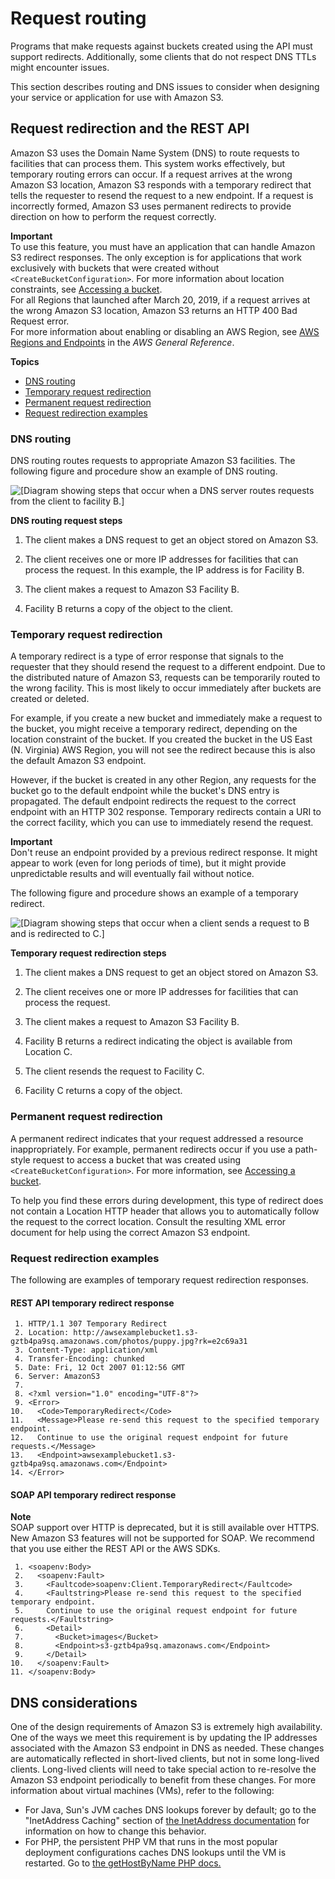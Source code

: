 # Request routing<a name="UsingRouting"></a>

Programs that make requests against buckets created using the <CreateBucketConfiguration> API must support redirects\. Additionally, some clients that do not respect DNS TTLs might encounter issues\.

This section describes routing and DNS issues to consider when designing your service or application for use with Amazon S3\.

## Request redirection and the REST API<a name="Redirects"></a>

Amazon S3 uses the Domain Name System \(DNS\) to route requests to facilities that can process them\. This system works effectively, but temporary routing errors can occur\. If a request arrives at the wrong Amazon S3 location, Amazon S3 responds with a temporary redirect that tells the requester to resend the request to a new endpoint\. If a request is incorrectly formed, Amazon S3 uses permanent redirects to provide direction on how to perform the request correctly\.

**Important**  
To use this feature, you must have an application that can handle Amazon S3 redirect responses\. The only exception is for applications that work exclusively with buckets that were created without `<CreateBucketConfiguration>`\. For more information about location constraints, see [Accessing a bucket](access-bucket-intro.md)\.  
For all Regions that launched after March 20, 2019, if a request arrives at the wrong Amazon S3 location, Amazon S3 returns an HTTP 400 Bad Request error\.  
For more information about enabling or disabling an AWS Region, see [AWS Regions and Endpoints](https://docs.aws.amazon.com/general/latest/gr/rande.html) in the *AWS General Reference*\.

**Topics**
+ [DNS routing](#DNSRouting)
+ [Temporary request redirection](#TemporaryRedirection)
+ [Permanent request redirection](#RedirectsPermanentRedirection)
+ [Request redirection examples](#redirect-examples)

### DNS routing<a name="DNSRouting"></a>

DNS routing routes requests to appropriate Amazon S3 facilities\. The following figure and procedure show an example of DNS routing\.

![\[Diagram showing steps that occur when a DNS server routes requests from the client to facility B.\]](http://docs.aws.amazon.com/AmazonS3/latest/userguide/images/DNS_virthost.png)

**DNS routing request steps**

1. The client makes a DNS request to get an object stored on Amazon S3\.

1. The client receives one or more IP addresses for facilities that can process the request\. In this example, the IP address is for Facility B\.

1. The client makes a request to Amazon S3 Facility B\.

1. Facility B returns a copy of the object to the client\.

### Temporary request redirection<a name="TemporaryRedirection"></a>

A temporary redirect is a type of error response that signals to the requester that they should resend the request to a different endpoint\. Due to the distributed nature of Amazon S3, requests can be temporarily routed to the wrong facility\. This is most likely to occur immediately after buckets are created or deleted\.

For example, if you create a new bucket and immediately make a request to the bucket, you might receive a temporary redirect, depending on the location constraint of the bucket\. If you created the bucket in the US East \(N\. Virginia\) AWS Region, you will not see the redirect because this is also the default Amazon S3 endpoint\.

However, if the bucket is created in any other Region, any requests for the bucket go to the default endpoint while the bucket's DNS entry is propagated\. The default endpoint redirects the request to the correct endpoint with an HTTP 302 response\. Temporary redirects contain a URI to the correct facility, which you can use to immediately resend the request\.

**Important**  
Don't reuse an endpoint provided by a previous redirect response\. It might appear to work \(even for long periods of time\), but it might provide unpredictable results and will eventually fail without notice\.

The following figure and procedure shows an example of a temporary redirect\.

![\[Diagram showing steps that occur when a client sends a request to B and is redirected to C.\]](http://docs.aws.amazon.com/AmazonS3/latest/userguide/images/DNS_virthost_redirect.png)

**Temporary request redirection steps**

1. The client makes a DNS request to get an object stored on Amazon S3\.

1. The client receives one or more IP addresses for facilities that can process the request\.

1. The client makes a request to Amazon S3 Facility B\.

1. Facility B returns a redirect indicating the object is available from Location C\.

1. The client resends the request to Facility C\.

1. Facility C returns a copy of the object\.

### Permanent request redirection<a name="RedirectsPermanentRedirection"></a>

A permanent redirect indicates that your request addressed a resource inappropriately\. For example, permanent redirects occur if you use a path\-style request to access a bucket that was created using `<CreateBucketConfiguration>`\. For more information, see [Accessing a bucket](access-bucket-intro.md)\.

To help you find these errors during development, this type of redirect does not contain a Location HTTP header that allows you to automatically follow the request to the correct location\. Consult the resulting XML error document for help using the correct Amazon S3 endpoint\.

### Request redirection examples<a name="redirect-examples"></a>

The following are examples of temporary request redirection responses\.

#### REST API temporary redirect response<a name="RedirectsTemporaryRedirection-response-rest-ex1"></a>

```
 1. HTTP/1.1 307 Temporary Redirect
 2. Location: http://awsexamplebucket1.s3-gztb4pa9sq.amazonaws.com/photos/puppy.jpg?rk=e2c69a31
 3. Content-Type: application/xml
 4. Transfer-Encoding: chunked
 5. Date: Fri, 12 Oct 2007 01:12:56 GMT
 6. Server: AmazonS3
 7. 
 8. <?xml version="1.0" encoding="UTF-8"?>
 9. <Error>
10.   <Code>TemporaryRedirect</Code>
11.   <Message>Please re-send this request to the specified temporary endpoint.
12.   Continue to use the original request endpoint for future requests.</Message>
13.   <Endpoint>awsexamplebucket1.s3-gztb4pa9sq.amazonaws.com</Endpoint>
14. </Error>
```

#### SOAP API temporary redirect response<a name="RedirectsTemporaryRedirection-respose-soap-ex2"></a>

**Note**  
 SOAP support over HTTP is deprecated, but it is still available over HTTPS\. New Amazon S3 features will not be supported for SOAP\. We recommend that you use either the REST API or the AWS SDKs\. 

```
 1. <soapenv:Body>
 2.   <soapenv:Fault>
 3.     <Faultcode>soapenv:Client.TemporaryRedirect</Faultcode>
 4.     <Faultstring>Please re-send this request to the specified temporary endpoint.
 5.     Continue to use the original request endpoint for future requests.</Faultstring>
 6.     <Detail>
 7.       <Bucket>images</Bucket>
 8.       <Endpoint>s3-gztb4pa9sq.amazonaws.com</Endpoint>
 9.     </Detail>
10.   </soapenv:Fault>
11. </soapenv:Body>
```

## DNS considerations<a name="DNSConsiderations"></a>

 One of the design requirements of Amazon S3 is extremely high availability\. One of the ways we meet this requirement is by updating the IP addresses associated with the Amazon S3 endpoint in DNS as needed\. These changes are automatically reflected in short\-lived clients, but not in some long\-lived clients\. Long\-lived clients will need to take special action to re\-resolve the Amazon S3 endpoint periodically to benefit from these changes\. For more information about virtual machines \(VMs\), refer to the following: 
+  For Java, Sun's JVM caches DNS lookups forever by default; go to the "InetAddress Caching" section of [the InetAddress documentation](https://docs.oracle.com/javase/9/docs/api/java/net/InetAddress.html) for information on how to change this behavior\. 
+  For PHP, the persistent PHP VM that runs in the most popular deployment configurations caches DNS lookups until the VM is restarted\. Go to [the getHostByName PHP docs\.](http://us2.php.net/manual/en/function.gethostbyname.php) 